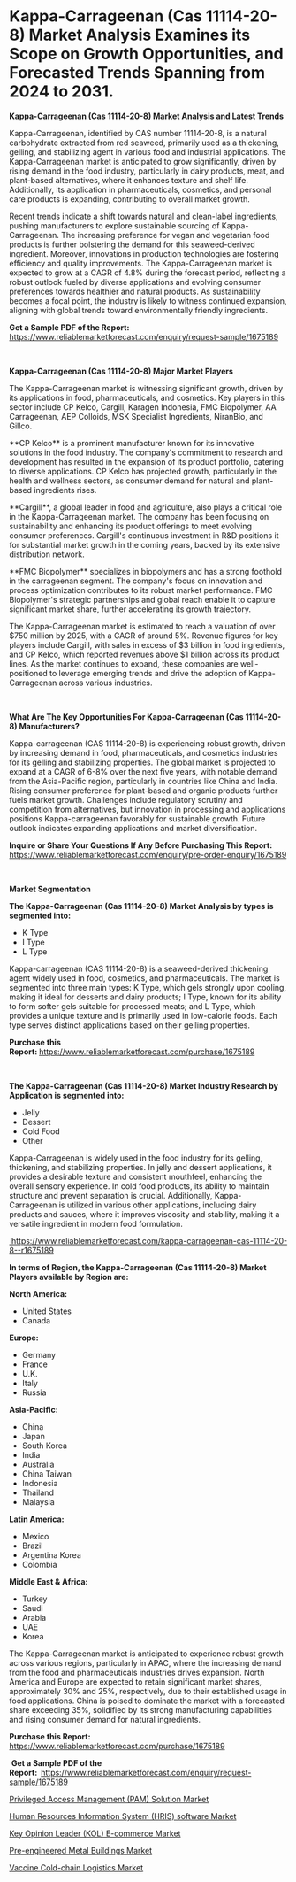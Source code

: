 <p><h1>Kappa-Carrageenan (Cas 11114-20-8) Market Analysis Examines its Scope on Growth Opportunities, and Forecasted Trends Spanning from 2024 to 2031.</h1></p><p><strong>Kappa-Carrageenan (Cas 11114-20-8) Market Analysis and Latest Trends</strong></p>
<p><p>Kappa-Carrageenan, identified by CAS number 11114-20-8, is a natural carbohydrate extracted from red seaweed, primarily used as a thickening, gelling, and stabilizing agent in various food and industrial applications. The Kappa-Carrageenan market is anticipated to grow significantly, driven by rising demand in the food industry, particularly in dairy products, meat, and plant-based alternatives, where it enhances texture and shelf life. Additionally, its application in pharmaceuticals, cosmetics, and personal care products is expanding, contributing to overall market growth.</p><p>Recent trends indicate a shift towards natural and clean-label ingredients, pushing manufacturers to explore sustainable sourcing of Kappa-Carrageenan. The increasing preference for vegan and vegetarian food products is further bolstering the demand for this seaweed-derived ingredient. Moreover, innovations in production technologies are fostering efficiency and quality improvements. The Kappa-Carrageenan market is expected to grow at a CAGR of 4.8% during the forecast period, reflecting a robust outlook fueled by diverse applications and evolving consumer preferences towards healthier and natural products. As sustainability becomes a focal point, the industry is likely to witness continued expansion, aligning with global trends toward environmentally friendly ingredients.</p></p>
<p><strong>Get a Sample PDF of the Report:&nbsp;</strong> <a href="https://www.reliablemarketforecast.com/enquiry/request-sample/1675189?utm_campaign=1499&utm_medium=2&utm_source=Github&utm_content=ia&utm_term=10102024&utm_id=kappa-carrageenan-cas-11114-20-8">https://www.reliablemarketforecast.com/enquiry/request-sample/1675189</a></p>
<p>&nbsp;</p>
<p><strong>Kappa-Carrageenan (Cas 11114-20-8) Major Market Players</strong></p>
<p><p>The Kappa-Carrageenan market is witnessing significant growth, driven by its applications in food, pharmaceuticals, and cosmetics. Key players in this sector include CP Kelco, Cargill, Karagen Indonesia, FMC Biopolymer, AA Carrageenan, AEP Colloids, MSK Specialist Ingredients, NiranBio, and Gillco.</p><p>**CP Kelco** is a prominent manufacturer known for its innovative solutions in the food industry. The company's commitment to research and development has resulted in the expansion of its product portfolio, catering to diverse applications. CP Kelco has projected growth, particularly in the health and wellness sectors, as consumer demand for natural and plant-based ingredients rises.</p><p>**Cargill**, a global leader in food and agriculture, also plays a critical role in the Kappa-Carrageenan market. The company has been focusing on sustainability and enhancing its product offerings to meet evolving consumer preferences. Cargill's continuous investment in R&D positions it for substantial market growth in the coming years, backed by its extensive distribution network.</p><p>**FMC Biopolymer** specializes in biopolymers and has a strong foothold in the carrageenan segment. The company's focus on innovation and process optimization contributes to its robust market performance. FMC Biopolymer's strategic partnerships and global reach enable it to capture significant market share, further accelerating its growth trajectory.</p><p>The Kappa-Carrageenan market is estimated to reach a valuation of over $750 million by 2025, with a CAGR of around 5%. Revenue figures for key players include Cargill, with sales in excess of $3 billion in food ingredients, and CP Kelco, which reported revenues above $1 billion across its product lines. As the market continues to expand, these companies are well-positioned to leverage emerging trends and drive the adoption of Kappa-Carrageenan across various industries.</p></p>
<p>&nbsp;</p>
<p><strong>What Are The Key Opportunities For Kappa-Carrageenan (Cas 11114-20-8) Manufacturers?</strong></p>
<p><p>Kappa-carrageenan (CAS 11114-20-8) is experiencing robust growth, driven by increasing demand in food, pharmaceuticals, and cosmetics industries for its gelling and stabilizing properties. The global market is projected to expand at a CAGR of 6-8% over the next five years, with notable demand from the Asia-Pacific region, particularly in countries like China and India. Rising consumer preference for plant-based and organic products further fuels market growth. Challenges include regulatory scrutiny and competition from alternatives, but innovation in processing and applications positions Kappa-carrageenan favorably for sustainable growth. Future outlook indicates expanding applications and market diversification.</p></p>
<p><strong>Inquire or Share Your Questions If Any Before Purchasing This Report:</strong> <a href="https://www.reliablemarketforecast.com/enquiry/pre-order-enquiry/1675189?utm_campaign=1499&utm_medium=2&utm_source=Github&utm_content=ia&utm_term=10102024&utm_id=kappa-carrageenan-cas-11114-20-8">https://www.reliablemarketforecast.com/enquiry/pre-order-enquiry/1675189</a></p>
<p>&nbsp;</p>
<p><strong>Market Segmentation</strong></p>
<p><strong>The Kappa-Carrageenan (Cas 11114-20-8) Market Analysis by types is segmented into:</strong></p>
<p><ul><li>K Type</li><li>I Type</li><li>L Type</li></ul></p>
<p><p>Kappa-carrageenan (CAS 11114-20-8) is a seaweed-derived thickening agent widely used in food, cosmetics, and pharmaceuticals. The market is segmented into three main types: K Type, which gels strongly upon cooling, making it ideal for desserts and dairy products; I Type, known for its ability to form softer gels suitable for processed meats; and L Type, which provides a unique texture and is primarily used in low-calorie foods. Each type serves distinct applications based on their gelling properties.</p></p>
<p><strong>Purchase this Report:&nbsp;</strong><a href="https://www.reliablemarketforecast.com/purchase/1675189?utm_campaign=1499&utm_medium=2&utm_source=Github&utm_content=ia&utm_term=10102024&utm_id=kappa-carrageenan-cas-11114-20-8">https://www.reliablemarketforecast.com/purchase/1675189</a></p>
<p>&nbsp;</p>
<p><strong>The Kappa-Carrageenan (Cas 11114-20-8) Market Industry Research by Application is segmented into:</strong></p>
<p><ul><li>Jelly</li><li>Dessert</li><li>Cold Food</li><li>Other</li></ul></p>
<p><p>Kappa-Carrageenan is widely used in the food industry for its gelling, thickening, and stabilizing properties. In jelly and dessert applications, it provides a desirable texture and consistent mouthfeel, enhancing the overall sensory experience. In cold food products, its ability to maintain structure and prevent separation is crucial. Additionally, Kappa-Carrageenan is utilized in various other applications, including dairy products and sauces, where it improves viscosity and stability, making it a versatile ingredient in modern food formulation.</p></p>
<p><a href="https://www.reliablemarketforecast.com/kappa-carrageenan-cas-11114-20-8--r1675189?utm_campaign=1499&utm_medium=2&utm_source=Github&utm_content=ia&utm_term=10102024&utm_id=kappa-carrageenan-cas-11114-20-8">&nbsp;https://www.reliablemarketforecast.com/kappa-carrageenan-cas-11114-20-8--r1675189</a></p>
<p><strong>In terms of Region, the Kappa-Carrageenan (Cas 11114-20-8) Market Players available by Region are:</strong></p>
<p>
    <p> <strong> North America: </strong>
        <ul>
            <li>United States</li>
            <li>Canada</li>
        </ul>
        </p> 
    <p> <strong> Europe: </strong>
        <ul>
            <li>Germany</li>
            <li>France</li>
            <li>U.K.</li>
            <li>Italy</li>
            <li>Russia</li>
        </ul>
        </p> 
    <p> <strong> Asia-Pacific: </strong>
        <ul>
            <li>China</li>
            <li>Japan</li>
            <li>South Korea</li>
            <li>India</li>
            <li>Australia</li>
            <li>China Taiwan</li>
            <li>Indonesia</li>
            <li>Thailand</li>
            <li>Malaysia</li>
        </ul>
        </p> 
    <p> <strong> Latin America: </strong>
        <ul>
            <li>Mexico</li>
            <li>Brazil</li>
            <li>Argentina Korea</li>
            <li>Colombia</li>
        </ul>
        </p> 
    <p> <strong> Middle East & Africa: </strong>
        <ul>
            <li>Turkey</li>
            <li>Saudi</li>
            <li>Arabia</li>
            <li>UAE</li>
            <li>Korea</li>
        </ul>
    </p>
    </p>
<p><p>The Kappa-Carrageenan market is anticipated to experience robust growth across various regions, particularly in APAC, where the increasing demand from the food and pharmaceuticals industries drives expansion. North America and Europe are expected to retain significant market shares, approximately 30% and 25%, respectively, due to their established usage in food applications. China is poised to dominate the market with a forecasted share exceeding 35%, solidified by its strong manufacturing capabilities and rising consumer demand for natural ingredients.</p></p>
<p><strong>Purchase this Report: </strong><a href="https://www.reliablemarketforecast.com/purchase/1675189?utm_campaign=1499&utm_medium=2&utm_source=Github&utm_content=ia&utm_term=10102024&utm_id=kappa-carrageenan-cas-11114-20-8">https://www.reliablemarketforecast.com/purchase/1675189</a></p>
<p>&nbsp;<strong>Get a Sample PDF of the Report:&nbsp;&nbsp;</strong><a href="https://www.reliablemarketforecast.com/enquiry/request-sample/1675189?utm_campaign=1499&utm_medium=2&utm_source=Github&utm_content=ia&utm_term=10102024&utm_id=kappa-carrageenan-cas-11114-20-8">https://www.reliablemarketforecast.com/enquiry/request-sample/1675189</a></p>
<p><strong></strong></p>
<p><p><a href="https://www.linkedin.com/pulse/privileged-access-management-pam-solution-industry-analysis-pzuve?utm_campaign=1499&utm_medium=2&utm_source=Github&utm_content=ia&utm_term=10102024&utm_id=kappa-carrageenan-cas-11114-20-8">Privileged Access Management (PAM) Solution Market</a></p><p><a href="https://www.linkedin.com/pulse/regulatory-landscape-its-influence-global-human-resources-i1vkf?utm_campaign=1499&utm_medium=2&utm_source=Github&utm_content=ia&utm_term=10102024&utm_id=kappa-carrageenan-cas-11114-20-8">Human Resources Information System (HRIS) software Market</a></p><p><a href="https://www.linkedin.com/pulse/key-opinion-leader-kol-e-commerce-market-global-regional-xzvte?utm_campaign=1499&utm_medium=2&utm_source=Github&utm_content=ia&utm_term=10102024&utm_id=kappa-carrageenan-cas-11114-20-8">Key Opinion Leader (KOL) E-commerce Market</a></p><p><a href="https://www.linkedin.com/pulse/market-dynamics-future-trends-global-pre-engineered-metal-buildings-iru3e?utm_campaign=1499&utm_medium=2&utm_source=Github&utm_content=ia&utm_term=10102024&utm_id=kappa-carrageenan-cas-11114-20-8">Pre-engineered Metal Buildings Market</a></p><p><a href="https://www.linkedin.com/pulse/emerging-vaccine-cold-chain-logistics-market-opportunities-ytstf?utm_campaign=1499&utm_medium=2&utm_source=Github&utm_content=ia&utm_term=10102024&utm_id=kappa-carrageenan-cas-11114-20-8">Vaccine Cold-chain Logistics Market</a></p></p>